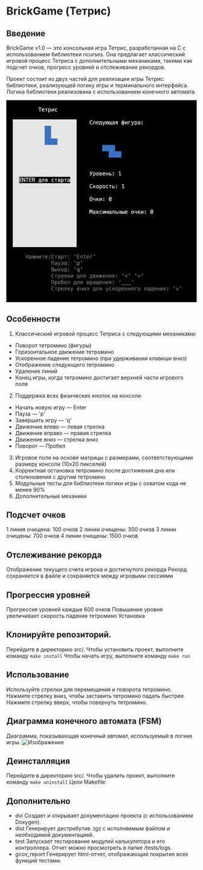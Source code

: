 # BrickGame (Тетрис)

## Введение
BrickGame v1.0 — это консольная игра Тетрис, разработанная на C с использованием библиотеки ncurses. Она предлагает классический игровой процесс Тетриса с дополнительными механиками, такими как подсчет очков, прогресс уровней и отслеживание рекордов.

Проект состоит из двух частей для реализации игры Тетрис: библиотеки, реализующей логику игры и терминального интерфейса. Логика библиотеки реализована с использованием конечного автомата.

![game](/src/dvi/game.png)

## Особенности
1. Классический игровой процесс Тетриса с следующими механиками:
- Поворот тетромино (фигуры)
- Горизонтальное движение тетромино
- Ускоренное падение тетромино (при удерживании клавиши вниз)
- Отображение следующего тетромино
- Удаление линий
- Конец игры, когда тетромино достигает верхней части игрового поля
2. Поддержка всех физических кнопок на консоли:
- Начать новую игру — Enter
- Пауза — 'p'
- Завершить игру — 'q'
- Движение влево — левая стрелка
- Движение вправо — правая стрелка
- Движение вниз — стрелка вниз
- Поворот — Пробел
3. Игровое поле на основе матрицы с размерами, соответствующими размеру консоли (10x20 пикселей)
4. Корректная остановка тетромино после достижения дна или столкновения с другим тетромино
5. Модульные тесты для библиотеки логики игры с охватом кода не менее 90%
6. Дополнительные механики

## Подсчет очков
1 линия очищена: 100 очков
2 линии очищены: 300 очков
3 линии очищены: 700 очков
4 линии очищены: 1500 очков

## Отслеживание рекорда
Отображение текущего счета игрока и достигнутого рекорда
Рекорд сохраняется в файле и сохраняется между игровыми сессиями

## Прогрессия уровней
Прогрессия уровней каждые 600 очков
Повышение уровня увеличивает скорость падения тетромино
Установка

## Клонируйте репозиторий.
Перейдите в директорию src/.
Чтобы установить проект, выполните команду ``` make install ```
Чтобы начать игру, выполните команду ``` make run ```

## Использование
Используйте стрелки для перемещения и поворота тетромино.
Нажмите стрелку вниз, чтобы заставить тетромино падать быстрее.
Нажмите стрелку вверх, чтобы повернуть тетромино.
## Диаграмма конечного автомата (FSM)

Диаграмма, показывающая конечный автомат, используемый в логике игры. 
![Изображение](~/src/dvi/fsm.png "Диаграмма")

## Деинсталляция
Перейдите в директорию src/.
Чтобы удалить проект, выполните команду ``` make uninstall ```
Цели Makefile:

## Дополнительно
- dvi
Создает и открывает документацию проекта (с использованием Doxygen).
- dist
Генерирует дистрибутив .tgz с исполняемым файлом и необходимой документацией.
- test
Запускает тестирование модулей калькулятора и его контроллера. Отчет можно просмотреть в папке /tests/logs.
- gcov_report
Генерирует html-отчет, отображающий покрытие всех функций тестами.

